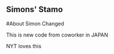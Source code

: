 Simons' Stamo
---

#About Simon  Changed



This is new code from coworker in JAPAN

NYT loves this 